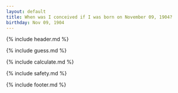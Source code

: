 ```yaml
---
layout: default
title: When was I conceived if I was born on November 09, 1904?
birthday: Nov 09, 1904
---
```


{% include header.md %}

{% include guess.md %}

{% include calculate.md %}

{% include safety.md %}

{% include footer.md %}



